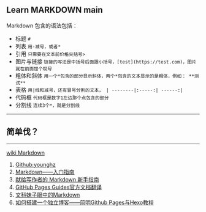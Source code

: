 
## Learn MARKDOWN main ##

Markdown 包含的语法包括：

- 标题		`#`
- 列表		`用-减号，或者*`
- 引用		`只需要在文本前价格尖括号>`
- 图片与链接	`链接的写法是中括号后面跟小括号，[test](https://test.com)，图片就在前面加个叹号`
- 粗体和斜体	`用一个*包含的部分显示斜体，两个*包含的文本显示的是粗体，例如： **测试**`
- 表格		`用|线和减号，还有冒号分割的文本， | --------|:-----:| ------:|`
- 代码框		`代码框是数字1左边那个点包含的部分`
- 分割线		`连续3个*，就是分割线`

***

## **简单伐？** ##

***

[wiki Markdown](https://zh.wikipedia.org/wiki/Markdown)

1.	[Github:younghz](http://younghz.github.io/Markdown/)
2.	[Markdown——入门指南](https://www.jianshu.com/p/1e402922ee32)
3.	[献给写作者的 Markdown 新手指南](https://www.jianshu.com/p/q81RER)
4.	[GitHub Pages Guides官方文档翻译](https://www.jianshu.com/p/573b7f8461d0)
5.	[文科妹子眼中的Markdown](https://www.zhihu.com/question/20070065)
6.	[如何搭建一个独立博客——简明Github Pages与Hexo教程](https://www.jianshu.com/p/141abf1700da?utm_campaign=maleskine&utm_content=note&utm_medium=seo_notes&utm_source=recommendation)



